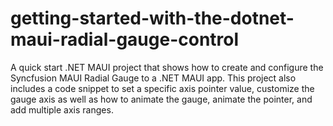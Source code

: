 # getting-started-with-the-dotnet-maui-radial-gauge-control
A quick start .NET MAUI project that shows how to create and configure the Syncfusion MAUI Radial Gauge to a .NET MAUI app. This project also includes a code snippet to set a specific axis pointer value, customize the gauge axis as well as how to animate the gauge, animate the pointer, and add multiple axis ranges. 

